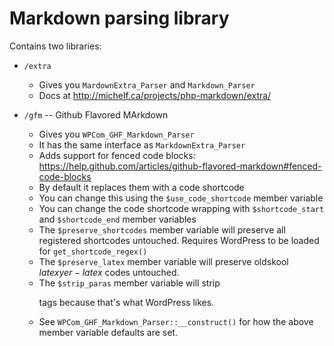 # Markdown parsing library

Contains two libraries:

* `/extra`
	- Gives you `MardownExtra_Parser` and `Markdown_Parser`
	- Docs at http://michelf.ca/projects/php-markdown/extra/

* `/gfm` -- Github Flavored MArkdown
	- Gives you `WPCom_GHF_Markdown_Parser`
	- It has the same interface as `MarkdownExtra_Parser`
	- Adds support for fenced code blocks: https://help.github.com/articles/github-flavored-markdown#fenced-code-blocks
	- By default it replaces them with a code shortcode
	- You can change this using the `$use_code_shortcode` member variable
	- You can change the code shortcode wrapping with `$shortcode_start` and `$shortcode_end` member variables
	- The `$preserve_shortcodes` member variable will preserve all registered shortcodes untouched. Requires WordPress to be loaded for `get_shortcode_regex()`
	- The `$preserve_latex` member variable will preserve oldskool $latex yer-latex$ codes untouched.
	- The `$strip_paras` member variable will strip <p> tags because that's what WordPress likes.
	- See `WPCom_GHF_Markdown_Parser::__construct()` for how the above member variable defaults are set.

